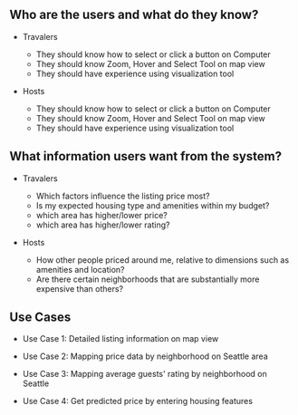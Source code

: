 ## Who are the users and what do they know?

- Travalers

    - They should know how to select or click a button on Computer
    - They should know Zoom, Hover and Select Tool on map view
    - They should have experience using visualization tool 
    
- Hosts

    - They should know how to select or click a button on Computer
    - They should know Zoom, Hover and Select Tool on map view
    - They should have experience using visualization tool 
    
    
## What information users want from the system?

- Travalers

    - Which factors influence the listing price most?
    - Is my expected housing type and amenities within my budget?
    - which area has higher/lower price?
    - which area has higher/lower rating?
    
 - Hosts
 
    - How other people priced around me, relative to dimensions such as amenities and location?
    - Are there certain neighborhoods that are substantially more expensive than others?

## Use Cases 

- Use Case 1: Detailed listing information on map view

- Use Case 2: Mapping price data by neighborhood on Seattle area

- Use Case 3: Mapping average guests' rating by neighborhood on Seattle

- Use Case 4: Get predicted price by entering housing features
